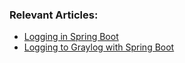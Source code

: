 ### Relevant Articles: 
- [Logging in Spring Boot](https://www.baeldung.com/spring-boot-logging)
- [Logging to Graylog with Spring Boot](https://www.baeldung.com/graylog-with-spring-boot)

